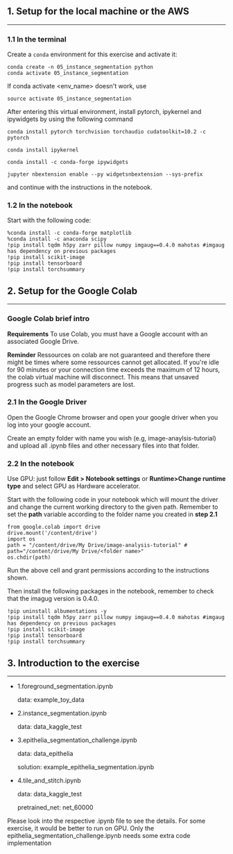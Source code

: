 ## 1. Setup for the local machine or the AWS 
---
### 1.1 In the terminal

Create a `conda` environment for this exercise and activate it:

```
conda create -n 05_instance_segmentation python
conda activate 05_instance_segmentation
```
If conda activate <env_name> doesn't work, use

```
source activate 05_instance_segmentation
```
After entering this virtual environment, install pytorch, ipykernel and ipywidgets by using the following command

```
conda install pytorch torchvision torchaudio cudatoolkit=10.2 -c pytorch

conda install ipykernel

conda install -c conda-forge ipywidgets

jupyter nbextension enable --py widgetsnbextension --sys-prefix
```

and continue with the instructions in the notebook.

### 1.2 In the notebook

Start with the following code:
```
%conda install -c conda-forge matplotlib 
%conda install -c anaconda scipy
!pip install tqdm h5py zarr pillow numpy imgaug==0.4.0 mahotas #imgaug has dependency on previous packages
!pip install scikit-image
!pip install tensorboard
!pip install torchsummary
```
## 2. Setup for the Google Colab 
---
### Google Colab brief intro

**Requirements** To use Colab, you must have a Google account with an associated Google Drive.

**Reminder** Ressources on colab are not guaranteed and therefore there might be times where some ressources cannot get allocated. If you're idle for 90 minutes or your connection time exceeds the maximum of 12 hours, the colab virtual machine will disconnect. This means that unsaved progress such as model parameters are lost. 

### 2.1 In the Google Driver

Open the Google Chrome browser and open your google driver when you log into your google account.

Create an empty folder with name you wish (e.g, image-anaylsis-tutorial) and upload all .ipynb files and other necessary files into that folder.

### 2.2 In the notebook

Use GPU:  just follow **Edit > Notebook settings** or **Runtime>Change runtime type** and select GPU as Hardware accelerator.

Start with the following code in your notebook which will mount the driver and change the current working directory to the given path. Remember to set the **path** variable according to the folder name you created in **step 2.1**

```
from google.colab import drive
drive.mount('/content/drive')
import os
path = "/content/drive/My Drive/image-analysis-tutorial" # path="/content/drive/My Drive/<folder name>"
os.chdir(path)
```

Run the above cell and grant permissions according to the instructions shown.


Then install the following packages in the notebook, remember to check that the imagug version is 0.4.0.

```
!pip uninstall albumentations -y
!pip install tqdm h5py zarr pillow numpy imgaug==0.4.0 mahotas #imgaug has dependency on previous packages
!pip install scikit-image
!pip install tensorboard
!pip install torchsummary
```

## 3. Introduction to the exercise
---

- 1.foreground_segmentation.ipynb

    data: example_toy_data

- 2.instance_segmentation.ipynb

    data: data_kaggle_test

- 3.epithelia_segmentation_challenge.ipynb

    data: data_epithelia

    solution: example_epithelia_segmentation.ipynb

- 4.tile_and_stitch.ipynb

    data: data_kaggle_test

    pretrained_net: net_60000

Please look into the respective .ipynb file to see the details. For some exercise, it would be better to run on GPU. 
Only the epithelia_segmentation_challenge.ipynb needs some extra code implementation
